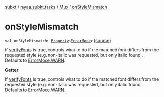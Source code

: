 [subkt](../../index.md) / [myaa.subkt.tasks](../index.md) / [Mux](index.md) / [onStyleMismatch](./on-style-mismatch.md)

# onStyleMismatch

`val onStyleMismatch: `[`Property`](https://docs.gradle.org/current/javadoc/org/gradle/api/provider/Property.html)`<`[`ErrorMode`](../-error-mode/index.md)`>` [(source)](https://github.com/Myaamori/SubKt/blob/0.1.10/src/main/kotlin/myaa/subkt/tasks/muxtask.kt#L669)

If [verifyFonts](../../myaa.subkt.tasks.utils/verify-fonts.md) is true, controls what to do if the matched font
differs from the requested style (e.g. non-italic was requested, but only italic found).
Defaults to [ErrorMode.WARN](../-error-mode/-w-a-r-n.md).

**Getter**

If [verifyFonts](../../myaa.subkt.tasks.utils/verify-fonts.md) is true, controls what to do if the matched font
differs from the requested style (e.g. non-italic was requested, but only italic found).
Defaults to [ErrorMode.WARN](../-error-mode/-w-a-r-n.md).


